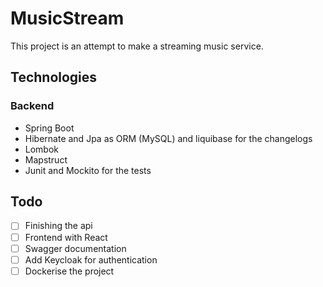 # MusicStream

This project is an attempt to make a streaming music service.

## Technologies

### Backend

* Spring Boot
* Hibernate and Jpa as ORM (MySQL) and liquibase for the changelogs
* Lombok
* Mapstruct
* Junit and Mockito for the tests

## Todo

* [ ] Finishing the api
* [ ] Frontend with React
* [ ] Swagger documentation
* [ ] Add Keycloak for authentication
* [ ] Dockerise the project